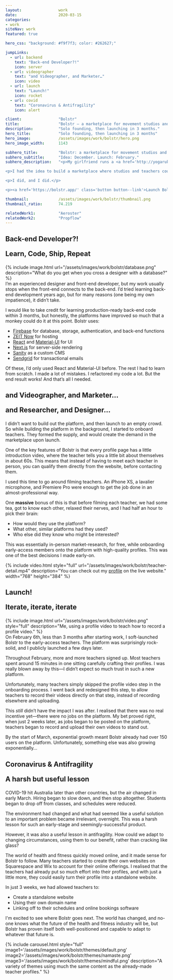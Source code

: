 ```yaml
---
layout:                work
date:                  2020-03-15
categories:    
- work
siteNav: work
featured: true

hero_css: "background: #f9f7f3; color: #262627;"

jumpLinks:
  - url: backend
    text: "Back-end Developer?!"
    icon: server
  - url: videographer
    text: "and Videographer, and Marketer…"
    icon: video
  - url: launch
    text: "Launch!"
    icon: rocket
  - url: covid
    text: "Coronavirus & Antifragility"
    icon: alert

client:                "Bolstr"
title:                 "Bolstr — a marketplace for movement studios and teachers"
description:           "Solo founding, then launching in 3 months."
hero_title:            "Solo founding, then launching in 3 months"
hero_image:            /assets/images/work/bolstr/hero.png
hero_image_width:      1143

subhero_title:         "Bolstr: a marketplace for movement studios and teachers"
subhero_subtitle:      "Idea: December. Launch: February."
subhero_description:   "<p>My girlfriend runs a <a href='http://yogaruka.com/'>movement studio</a> here in Sydney. I teach a couple of classes a week. Over the years I’ve got to meet lots of teachers and studio owners, and noticed that it was surprisingly hard for the right studio to find the right teacher.</p>

<p>I had the idea to build a marketplace where studios and teachers could each have profiles, message each other within the platform, and organise work. I gave myself 3 months to build a basic functioning app to determine whether I could find Product-Market Fit.</p>

<p>I did, and I did.</p>

<p><a href='https://bolstr.app/' class='button button--link'>Launch Bolstr →</a></p>"

thumbnail:             /assets/images/work/bolstr/thumbnail.png
thumbnail_ratio:       74.219

relatedWork1:          "Aeroster"
relatedWork2:          "Propflow"
---
```


<section class="Page-section" id="backend">
	<h2 class="m-bottom--lg">
		<p>Back-end Developer?!</p>
		<p class="font-serif color-muted">Learn, Code, Ship, Repeat</p>
	</h2>

<div class="grid">
<div class="grid-item when-lg-6 m-top--sm when-lg-m-top--0">
  {% include image.html url="/assets/images/work/bolstr/database.png" description="What do you get when you cross a designer with a database?" %}
</div>
<div class="grid-item when-lg-6" markdown="1">
I’m an experienced designer and front-end developer, but my work usually stops when the front-end connects to the back-end. I’d tried learning back-end development years ago, but for many reasons (one being my own impatience), it didn’t take.

I would like to take credit for learning production-ready back-end code within 3 months, but honestly, the platforms have improved so much that a monkey could do it at this point. Bolstr uses:

- [Firebase](https://firebase.google.com/) for database, storage, authentication, and back-end functions
- [ZEIT Now](https://zeit.co/) for hosting
- [React](https://reactjs.org/) and [Material-UI](https://material-ui.com/) for UI
- [Next.js](https://nextjs.org/) for server-side rendering
- [Sanity](https://www.sanity.io/) as a custom CMS
- [Sendgrid](https://sendgrid.com/) for transactional emails

Of these, I’d only used React and Material-UI before. The rest I had to learn from scratch. I made a lot of mistakes. I refactored my code a lot. But the end result works! And that’s all I needed.
</div>
</div>
</section>



<section class="Page-section" id="videographer">
	<h2 class="m-bottom--lg">
		<p>and Videographer, and Marketer…</p>
		<p class="font-serif color-muted">and Researcher, and Designer…</p>
	</h2>
	
<div class="grid m-top--sm when-lg-m-top--xl">
<div class="grid-item when-lg-6" markdown="1">
I didn’t want to build out the platform, and then launch to an empty crowd. So while building the platform in the background, I started to onboard teachers. They formed the supply, and would create the demand in the marketplace upon launch.

One of the key features of Bolstr is that every profile page has a little introduction video, where the teacher tells you a little bit about themselves in about 60s. This means that instead of having to meet each teacher in person, you can qualify them directly from the website, before contacting them.

I used this time to go around filming teachers. An iPhone XS, a lavalier microphone, and Premiere Pro were enough to get the job done in an almost-professional way. 

One **massive** bonus of this is that before filming each teacher, we had some tea, got to know each other, relaxed their nerves, and I had half an hour to pick their brain:

- How would they use the platform?
- What other, similar platforms had they used?
- Who else did they know who might be interested?

This was essentially in-person market-research, for free, while onboarding early-access members onto the platform with high-quality profiles. This was one of the best decisions I made early-on.
</div>
<div class="grid-item when-lg-6 m-top--lg when-lg-m-top--0">
  {% include video.html style="full" url="/assets/images/work/bolstr/teacher-detail.mp4" description="You can check out my <a href='http://bolstr.app/teachers/morgan'>profile</a> on the live website." width="768" height="384" %}
</div>
</div>
</section>



<section class="Page-section" id="launch">
	<h2 class="m-bottom--lg">
		<p>Launch!</p>
		<p class="font-serif color-muted">Iterate, iterate, iterate</p>
	</h2>
<div class="grid">
<div class="grid-item when-lg-6 m-top--lg when-lg-m-top--0">
  {% include image.html url="/assets/images/work/bolstr/video.png" style="full" description="Me, using a profile video to teach how to record a profile video." %}
</div>
<div class="grid-item when-lg-6" markdown="1">
On February 6th, less than 3 months after starting work, I soft-launched Bolstr to the early-access teachers. The platform was surprisingly rock-solid, and I publicly launched a few days later.

Throughout February, more and more teachers signed up. Most teachers spent around 15 minutes in one sitting carefully crafting their profiles. I was really blown away by this—I didn’t expect so much trust in such a new platform. 

Unfortunately, many teachers simply skipped the profile video step in the onboarding process. I went back and redesigned this step, to allow teachers to record their videos directly on that step, instead of recording elsewhere and uploading.

This *still* didn’t have the impact I was after. I realised that there was no real incentive yet—there were no jobs on the platform. My bet proved right, when just 2 weeks later, as jobs began to be posted on the platform, teachers began to record and upload their own videos to stand out.

By the start of March, exponential growth meant Bolstr already had over 150 users on the platform. Unfortunately, something else was also growing exponentially…
</div>
</div>
</section>



<section class="Page-section" id="covid">
	<h2 class="m-bottom--lg">
		<p>Coronavirus & Antifragility</p>
		<p class="font-serif color-muted">A harsh but useful lesson</p>
	</h2>

<div class="grid">
<div class="grid-item when-lg-6" markdown="1">
COVID-19 hit Australia later than other countries, but the air changed in early March. Hiring began to slow down, and then stop altogether. Students began to drop off from classes, and schedules were reduced. 

The environment had changed and what had seemed like a useful solution to an important problem became irrelevant, overnight. This was a harsh lesson for such an early-stage and seemingly-successful product. 

However, it was also a useful lesson in antifragility. How could we adapt to changing circumstances, using them to our benefit, rather than cracking like glass?

The world of health and fitness quickly moved online, and it made sense for Bolstr to follow. Many teachers started to create their own websites on Squarespace and Wix to account for their online offerings. I realised that the teachers had already put so much effort into their profiles, and with just a little more, they could easily turn their profile into a standalone website.

In just 3 weeks, we had allowed teachers to:

- Create a standalone website
- Using their own domain name
- Linking off to their schedules and online bookings software

I'm excited to see where Bolstr goes next. The world has changed, and no-one knows what the future of the health and fitness industry will be, but Bolstr has proven itself both well-positioned and capable to adapt to whatever that future is.
</div>
<div class="grid-item when-lg-6 m-top--lg when-lg-m-top--0">
  {% include carousel.html style="full" image1='/assets/images/work/bolstr/themes/default.png' image2='/assets/images/work/bolstr/themes/namaste.png' image3='/assets/images/work/bolstr/themes/mindful.png' description="A variety of themes using much the same content as the already-made teacher profiles." %}
</div>
</div>
</section>